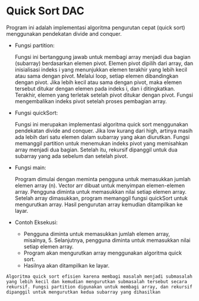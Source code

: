 # Quick Sort DAC

Program ini adalah implementasi algoritma pengurutan cepat (quick sort) menggunakan pendekatan divide and conquer.

- Fungsi partition:

    Fungsi ini bertanggung jawab untuk membagi array menjadi dua bagian (subarray) berdasarkan elemen pivot.
    Elemen pivot dipilih dari array, dan inisialisasi indeks i yang menunjukkan elemen terakhir yang lebih kecil atau sama dengan pivot.
    Melalui loop, setiap elemen dibandingkan dengan pivot. Jika lebih kecil atau sama dengan pivot, maka elemen tersebut ditukar dengan elemen pada indeks i, dan i ditingkatkan.
    Terakhir, elemen yang terletak setelah pivot ditukar dengan pivot.
    Fungsi mengembalikan indeks pivot setelah proses pembagian array.


- Fungsi quickSort:

    Fungsi ini merupakan implementasi algoritma quick sort menggunakan pendekatan divide and conquer.
    Jika low kurang dari high, artinya masih ada lebih dari satu elemen dalam subarray yang akan diurutkan.
    Fungsi memanggil partition untuk menemukan indeks pivot yang memisahkan array menjadi dua bagian.
    Setelah itu, rekursif dipanggil untuk dua subarray yang ada sebelum dan setelah pivot.

- Fungsi main:

    Program dimulai dengan meminta pengguna untuk memasukkan jumlah elemen array (n).
    Vector arr dibuat untuk menyimpan elemen-elemen array.
    Pengguna diminta untuk memasukkan nilai setiap elemen array.
    Setelah array dimasukkan, program memanggil fungsi quickSort untuk mengurutkan array.
    Hasil pengurutan array kemudian ditampilkan ke layar.

- Contoh Eksekusi:

  - Pengguna diminta untuk memasukkan jumlah elemen array, misalnya, 5.
    Selanjutnya, pengguna diminta untuk memasukkan nilai setiap elemen array.
  - Program akan mengurutkan array menggunakan algoritma quick sort.
  - Hasilnya akan ditampilkan ke layar.

`Algoritma quick sort efisien karena membagi masalah menjadi submasalah yang lebih kecil dan kemudian mengurutkan submasalah tersebut secara rekursif. Fungsi partition digunakan untuk membagi array, dan rekursif dipanggil untuk mengurutkan kedua subarray yang dihasilkan`